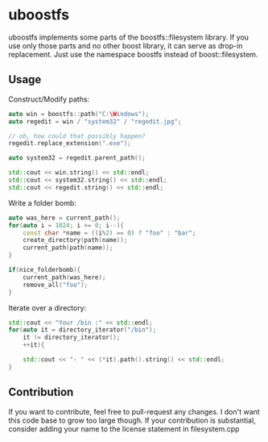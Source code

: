 uboostfs
============================

uboostfs implements some parts of the boostfs::filesystem library. If you use only
those parts and no other boost library, it can serve as drop-in replacement.
Just use the namespace boostfs instead of boost::filesystem.


Usage
----------------------------

Construct/Modify paths:

```C++
auto win = boostfs::path("C:\Windows");
auto regedit = win / "system32" / "regedit.jpg";

// oh, how could that possibly happen?
regedit.replace_extension(".exe");

auto system32 = regedit.parent_path();

std::cout << win.string() << std::endl;
std::cout << system32.string() << std::endl;
std::cout << regedit.string() << std::endl;
```

Write a folder bomb:

```C++
auto was_here = current_path();
for(auto i = 1024; i >= 0; i--){
	const char *name = ((i%2) == 0) ? "foo" : "bar";
	create_directory(path(name));
	current_path(path(name));
}

if(nice_folderbomb){
	current_path(was_here);
	remove_all("foo");
}
```

Iterate over a directory:

```C++
std::cout << "Your /bin :" << std::endl;
for(auto it = directory_iterator("/bin");
	it != directory_iterator();
	++it){

	std::cout << "- " << (*it).path().string() << std::endl;
}
```


Contribution
----------------------------

If you want to contribute, feel free to pull-request any changes. I don't
want this code base to grow too large though.
If your contribution is substantial, consider adding your name to the
license statement in filesystem.cpp

